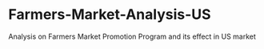 # Farmers-Market-Analysis-US
Analysis on Farmers Market Promotion Program and its effect in US market
